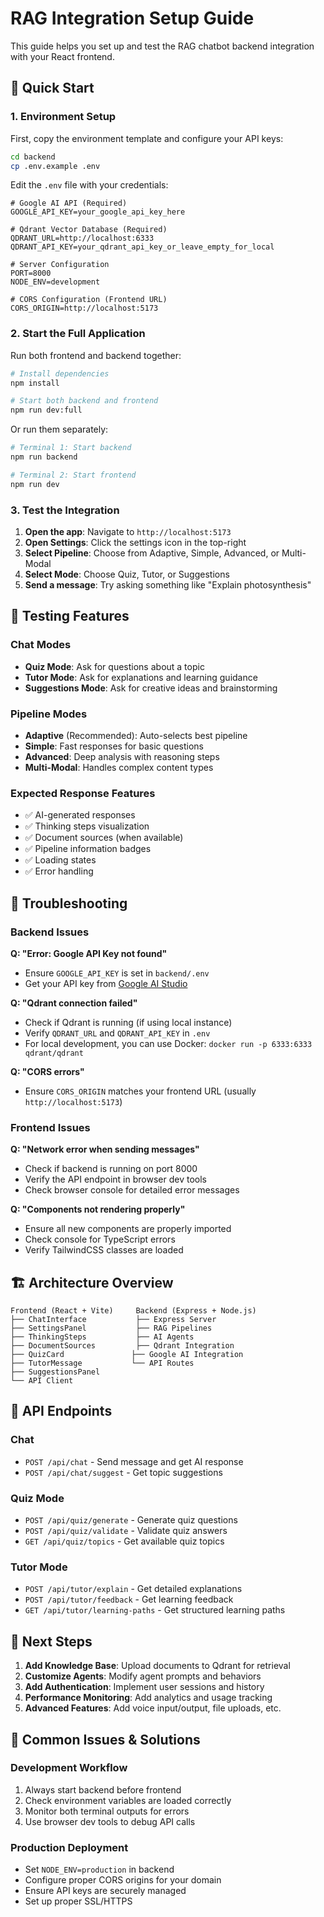 # RAG Integration Setup Guide

This guide helps you set up and test the RAG chatbot backend integration with your React frontend.

## 🚀 Quick Start

### 1. Environment Setup

First, copy the environment template and configure your API keys:

```bash
cd backend
cp .env.example .env
```

Edit the `.env` file with your credentials:

```env
# Google AI API (Required)
GOOGLE_API_KEY=your_google_api_key_here

# Qdrant Vector Database (Required)
QDRANT_URL=http://localhost:6333
QDRANT_API_KEY=your_qdrant_api_key_or_leave_empty_for_local

# Server Configuration
PORT=8000
NODE_ENV=development

# CORS Configuration (Frontend URL)
CORS_ORIGIN=http://localhost:5173
```

### 2. Start the Full Application

Run both frontend and backend together:

```bash
# Install dependencies
npm install

# Start both backend and frontend
npm run dev:full
```

Or run them separately:

```bash
# Terminal 1: Start backend
npm run backend

# Terminal 2: Start frontend
npm run dev
```

### 3. Test the Integration

1. **Open the app**: Navigate to `http://localhost:5173`
2. **Open Settings**: Click the settings icon in the top-right
3. **Select Pipeline**: Choose from Adaptive, Simple, Advanced, or Multi-Modal
4. **Select Mode**: Choose Quiz, Tutor, or Suggestions
5. **Send a message**: Try asking something like "Explain photosynthesis"

## 🧪 Testing Features

### Chat Modes
- **Quiz Mode**: Ask for questions about a topic
- **Tutor Mode**: Ask for explanations and learning guidance  
- **Suggestions Mode**: Ask for creative ideas and brainstorming

### Pipeline Modes
- **Adaptive** (Recommended): Auto-selects best pipeline
- **Simple**: Fast responses for basic questions
- **Advanced**: Deep analysis with reasoning steps
- **Multi-Modal**: Handles complex content types

### Expected Response Features
- ✅ AI-generated responses
- ✅ Thinking steps visualization
- ✅ Document sources (when available)
- ✅ Pipeline information badges
- ✅ Loading states
- ✅ Error handling

## 🔧 Troubleshooting

### Backend Issues

**Q: "Error: Google API Key not found"**
- Ensure `GOOGLE_API_KEY` is set in `backend/.env`
- Get your API key from [Google AI Studio](https://makersuite.google.com/app/apikey)

**Q: "Qdrant connection failed"**
- Check if Qdrant is running (if using local instance)
- Verify `QDRANT_URL` and `QDRANT_API_KEY` in `.env`
- For local development, you can use Docker: `docker run -p 6333:6333 qdrant/qdrant`

**Q: "CORS errors"**
- Ensure `CORS_ORIGIN` matches your frontend URL (usually `http://localhost:5173`)

### Frontend Issues

**Q: "Network error when sending messages"**
- Check if backend is running on port 8000
- Verify the API endpoint in browser dev tools
- Check browser console for detailed error messages

**Q: "Components not rendering properly"**
- Ensure all new components are properly imported
- Check console for TypeScript errors
- Verify TailwindCSS classes are loaded

## 🏗️ Architecture Overview

```
Frontend (React + Vite)     Backend (Express + Node.js)
├── ChatInterface           ├── Express Server
├── SettingsPanel           ├── RAG Pipelines
├── ThinkingSteps           ├── AI Agents
├── DocumentSources         ├── Qdrant Integration
├── QuizCard               ├── Google AI Integration
├── TutorMessage           └── API Routes
├── SuggestionsPanel
└── API Client
```

## 📡 API Endpoints

### Chat
- `POST /api/chat` - Send message and get AI response
- `POST /api/chat/suggest` - Get topic suggestions

### Quiz Mode
- `POST /api/quiz/generate` - Generate quiz questions
- `POST /api/quiz/validate` - Validate quiz answers
- `GET /api/quiz/topics` - Get available quiz topics

### Tutor Mode
- `POST /api/tutor/explain` - Get detailed explanations
- `POST /api/tutor/feedback` - Get learning feedback
- `GET /api/tutor/learning-paths` - Get structured learning paths

## 🎯 Next Steps

1. **Add Knowledge Base**: Upload documents to Qdrant for retrieval
2. **Customize Agents**: Modify agent prompts and behaviors
3. **Add Authentication**: Implement user sessions and history
4. **Performance Monitoring**: Add analytics and usage tracking
5. **Advanced Features**: Add voice input/output, file uploads, etc.

## 🐛 Common Issues & Solutions

### Development Workflow
1. Always start backend before frontend
2. Check environment variables are loaded correctly
3. Monitor both terminal outputs for errors
4. Use browser dev tools to debug API calls

### Production Deployment
- Set `NODE_ENV=production` in backend
- Configure proper CORS origins for your domain
- Ensure API keys are securely managed
- Set up proper SSL/HTTPS